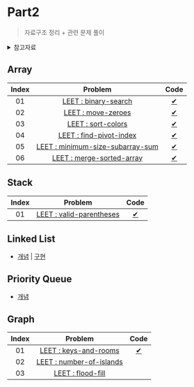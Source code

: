# Part2

> 자료구조 정리 + 관련 문제 풀이

  <details>
  <summary>참고자료</summary>

- 📺 [그림으로 쉽게 배우는 자료구조와 알고리즘 (심화편) 강의](https://www.inflearn.com/course/%EA%B7%B8%EB%A6%BC%EC%9C%BC%EB%A1%9C-%EC%89%BD%EA%B2%8C-%EC%9E%90%EB%A3%8C%EA%B5%AC%EC%A1%B0-%EC%95%8C%EA%B3%A0%EB%A6%AC%EC%A6%98-%EC%8B%AC%ED%99%94)

- 📺 [코드없는 프로그래밍 유튜브 채널](https://www.youtube.com/channel/UCHcG02L6TSS-StkSbqVy6Fg)
  </details>

## Array

| Index |                                            Problem                                            |                Code                 |
| :---: | :-------------------------------------------------------------------------------------------: | :---------------------------------: |
|  01   |             [LEET : binary-search ](https://leetcode.com/problems/binary-search/)             | [✔](/docs/part2_archive/array/1.js) |
|  02   |               [LEET : move-zeroes ](https://leetcode.com/problems/move-zeroes/)               | [✔](/docs/part2_archive/array/2.js) |
|  03   |               [LEET : sort-colors ](https://leetcode.com/problems/sort-colors/)               | [✔](/docs/part2_archive/array/3.js) |
|  04   |          [LEET : find-pivot-index ](https://leetcode.com/problems/find-pivot-index/)          | [✔](/docs/part2_archive/array/4.js) |
|  05   | [LEET : minimum-size-subarray-sum ](https://leetcode.com/problems/minimum-size-subarray-sum/) | [✔](/docs/part2_archive/array/5.js) |
|  06   |        [LEET : merge-sorted-array ](https://leetcode.com/problems/merge-sorted-array/)        | [✔](/docs/part2_archive/array/6.js) |

## Stack

| Index |                                   Problem                                    |                Code                 |
| :---: | :--------------------------------------------------------------------------: | :---------------------------------: |
|  01   | [LEET : valid-parentheses ](https://leetcode.com/problems/valid-parentheses) | [✔](/docs/part2_archive/stack/1.js) |

## Linked List

- [개념](/docs/part2_archive/linkedList/index.md) | [구현](/docs/part2_archive/linkedList/index.js)

## Priority Queue

- [개념](/docs/part2_archive/priority-queue/index.md)

## Graph

| Index |                                   Problem                                    |                Code                 |
| :---: | :--------------------------------------------------------------------------: | :---------------------------------: |
|  01   |    [LEET : keys-and-rooms](https://leetcode.com/problems/keys-and-rooms/)    | [✔](/docs/part2_archive/graph/1.js) |
|  02   | [LEET : number-of-islands](https://leetcode.com/problems/number-of-islands/) |                                     |
|  03   |        [LEET : flood-fill](https://leetcode.com/problems/flood-fill/)        |                                     |
